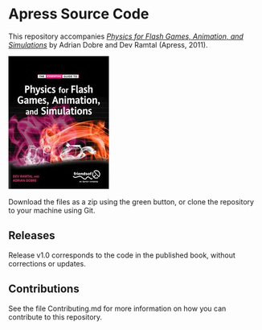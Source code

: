 # Apress Source Code

This repository accompanies [*Physics for Flash Games, Animation, and Simulations*](http://www.apress.com/9781430236740) by Adrian Dobre and Dev Ramtal (Apress, 2011).

![Cover image](9781430236740.jpg)

Download the files as a zip using the green button, or clone the repository to your machine using Git.

## Releases

Release v1.0 corresponds to the code in the published book, without corrections or updates.

## Contributions

See the file Contributing.md for more information on how you can contribute to this repository.
